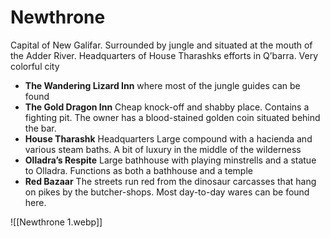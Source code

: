 # Newthrone

Capital of New Galifar. Surrounded by jungle and situated at the mouth of the Adder River. Headquarters of House Tharashks efforts in Q’barra. Very colorful city

* **The Wandering Lizard Inn** where most of the jungle guides can be found
* **The Gold Dragon Inn** Cheap knock-off and shabby place. Contains a fighting pit. The owner has a blood-stained golden coin situated behind the bar.
* **House Tharashk** Headquarters Large compound with a hacienda and various steam baths. A bit of luxury in the middle of the wilderness
* **Olladra’s Respite** Large bathhouse with playing minstrells and a statue to Olladra. Functions as both a bathhouse and a temple
* **Red Bazaar** The streets run red from the dinosaur carcasses that hang on pikes by the butcher-shops. Most day-to-day wares can be found here.

![[Newthrone 1.webp]]